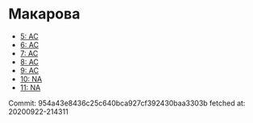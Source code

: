 # Макарова
- [5: AC](5.md)
- [6: AC](6.md)
- [7: AC](7.md)
- [8: AC](8.md)
- [9: AC](9.md)
- [10: NA](10.md)
- [11: NA](11.md)

Commit: 954a43e8436c25c640bca927cf392430baa3303b
 fetched at: 20200922-214311
